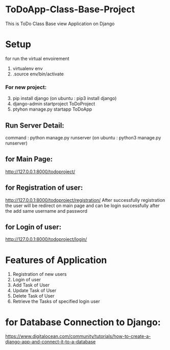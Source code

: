 # ToDoApp-Class-Base-Project
This is ToDo Class Base view Application on Django 

# Setup
for run the virtual envoirement 

1. virtualenv env
2. .source env/bin/activate

### For new project:
3. pip install django (on ubuntu : pip3 install django)
4. django-admin startproject ToDoProject
5. ptyhon manage.py startapp ToDoApp

## Run Server Detail:
 command : python manage.py runserver (on ubuntu : python3 manage.py runserver) 
 
 ## for Main Page:
 http://127.0.0.1:8000/todoproject/
 
 ## for Registration of user:
 http://127.0.0.1:8000/todoproject/registration/
 After successfully registration the user will be redirect on main page and can be login successfully
 after the add same username and password
 
 ## for Login of user:
 http://127.0.0.1:8000/todoproject/login/
 
 # Features of Application
 
 1. Registration of new users
 2. Login of user
 3. Add Task of User
 4. Update Task of User
 5. Delete Task of User
 6. Retrieve the Tasks of specified login user
 
 # for Database Connection to Django:
 
 https://www.digitalocean.com/community/tutorials/how-to-create-a-django-app-and-connect-it-to-a-database
 
 
